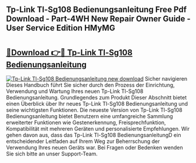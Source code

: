 ## Tp-Link Tl-Sg108 Bedienungsanleitung Free Pdf Download - Part-4WH New Repair Owner Guide - User Service Edition HMyMG

# <h2><a href="http://df2hp7.blite.top/?on=Tp-Link+Tl-Sg108+Bedienungsanleitung">🔗Download 👉🔴 Tp-Link Tl-Sg108 Bedienungsanleitung</a></h2>

[![Tp-Link Tl-Sg108 Bedienungsanleitung new download](https://i.imgur.com/lujVjoI.png)](http://df2hp7.blite.top/?on=Tp-Link+Tl-Sg108+Bedienungsanleitung)
Sicher navigieren Dieses Handbuch führt Sie sicher durch den Prozess der Einrichtung, Verwendung und Wartung Ihres neuen Tp-Link Tl-Sg108 Bedienungsanleitung. Grundlegendes zum Produkt Dieser Abschnitt bietet einen Überblick über Ihr neues Tp-Link Tl-Sg108 Bedienungsanleitung und seine wichtigsten Funktionen. Die neueste Version von Tp-Link Tl-Sg108 Bedienungsanleitung bietet Benutzern eine umfangreiche Sammlung erweiterter Funktionen wie Gestenerkennung, Freisprechfunktion, Kompatibilität mit mehreren Geräten und personalisierte Empfehlungen. Wir gehen davon aus, dass das Tp-Link Tl-Sg108 BedienungsanleitungD ein entscheidender Leitfaden auf Ihrem Weg zur Beherrschung der Verwendung Ihres neuen Geräts war. Bei Fragen oder Bedenken wenden Sie sich bitte an unser Support-Team.
